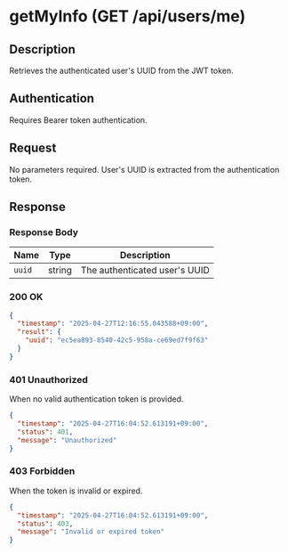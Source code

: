 # getMyInfo (GET /api/users/me)

## Description
Retrieves the authenticated user's UUID from the JWT token.

## Authentication
Requires Bearer token authentication.

## Request
No parameters required. User's UUID is extracted from the authentication token.

## Response

### Response Body

| Name   | Type   | Description                                |
|--------|--------|-------------------------------------------|
| `uuid` | string | The authenticated user's UUID             |

### 200 OK

```json
{
  "timestamp": "2025-04-27T12:16:55.043588+09:00",
  "result": {
    "uuid": "ec5ea893-8540-42c5-958a-ce69ed7f9f63"
  }
}
```

### 401 Unauthorized

When no valid authentication token is provided.

```json
{
  "timestamp": "2025-04-27T16:04:52.613191+09:00",
  "status": 401,
  "message": "Unauthorized"
}
```

### 403 Forbidden

When the token is invalid or expired.

```json
{
  "timestamp": "2025-04-27T16:04:52.613191+09:00",
  "status": 403,
  "message": "Invalid or expired token"
}
```